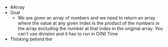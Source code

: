- #Array
- Goal
	- We are given an array of numbers and we need to return an array where the value at any given index is the product of the numbers in the array excluding the number at that index in the original array. You can't use division and it has to run in O(N) Time
- Thinking behind the